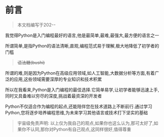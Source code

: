 # 前言

> 本文档编写于202--

我觉得Python是入门编程最好的语言,他是最简单,最难,最强大,最方便的语言之一

所谓简单,是指Python的语法清晰,直观,编程范式易于理解,极大地降低了初学者的门槛

> ~~语法糖(bushi)~~

所谓的难,则是因为Python在高级应用领域,如人工智能,大数据分析等方面,有着广泛的应用,这些领域需要深厚的专业知识和技术积累

所以在我看来,Python是入门编程的最佳选择.它简单易学,让初学者能够迅速上手,同时又具备难以穷尽的深度,挑战着最资深的开发者

Python不仅适合作为编程的起点,还能陪伴您在技术道路上不断前行.通过学习Python,您将逐步培养编程思维,为未来学习其他语言或技术打下坚实的基础

> 宇宙级免责声明: 以上仅为我自己的观点,如果你也这么认为,那可太好了,如果你不认同,那你对Python有自己观点,这同样很好,值得尊重
